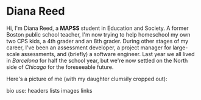 # Diana Reed

Hi, I'm Diana Reed, a **MAPSS** student in Education and Society. A former Boston public school teacher, I'm now trying to help homeschool my own two CPS kids, a 4th grader and an 8th grader. During other stages of my career, I've been an assessment developer, a project manager for large-scale assessments, and (briefly) a software engineer. Last year we all lived in *Barcelona* for half the school year, but we're now settled on the North side of *Chicago* for the foreseeable future. 

Here's a picture of me (with my daughter clumsily cropped out):

bio
use:
headers
lists
images
links